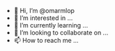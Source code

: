 - 👋 Hi, I’m @omarmlop
- 👀 I’m interested in ...
- 🌱 I’m currently learning ...
- 💞️ I’m looking to collaborate on ...
- 📫 How to reach me ...

<!---
omarmlop/omarmlop is a ✨ special ✨ repository because its `README.md` (this file) appears on your GitHub profile.
You can click the Preview link to take a look at your changes.
--->
